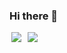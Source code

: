 ### Hi there 👋

<!--
**AllveGit/AllveGit** is a ✨ _special_ ✨ repository because its `README.md` (this file) appears on your GitHub profile.

Here are some ideas to get you started:

- 🔭 I’m currently working on ...
- 🌱 I’m currently learning ...
- 👯 I’m looking to collaborate on ...
- 🤔 I’m looking for help with ...
- 💬 Ask me about ...
- 📫 How to reach me: ...
- 😄 Pronouns: ...
- ⚡ Fun fact: ...
-->

<img src = "https://img.shields.io/badge/-C-A8B9CC?style=flat-square&logo=c%2B%2B" style="height : auto; margin-left : 3px; margin-right : 3px;"/> <img src = "https://img.shields.io/badge/-C++-00599C?style=flat-square&logo=c%2B%2B" style="height : auto; margin-left : 3px; margin-right : 3px;"/>
